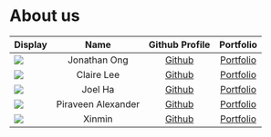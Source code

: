# About us



Display |     Name     |              Github Profile               | Portfolio 
--------|:------------:|:-----------------------------------------:|:---------:
![](https://via.placeholder.com/100.png?text=Photo) | Jonathan Ong | [Github](https://github.com/Jonathan2745) | [Portfolio](team/jonathan2745)
![](https://via.placeholder.com/100.png?text=Photo) | Claire Lee | [Github](https://github.com/clj55)  | [Portfolio](team/clj55)
![](https://via.placeholder.com/100.png?text=Photo) | Joel Ha | [Github](https://github.com/itsjoelha) | [Portfolio](team/itsjoelha)
![](https://via.placeholder.com/100.png?text=Photo) | Piraveen Alexander | [Github](https://github.com/thezerohour) | [Portfolio](team/thezerohour)
![](https://via.placeholder.com/100.png?text=Photo) |   Xinmin   | [Github](https://github.com/xmtan1) | [Portfolio](team/xmtan1)

